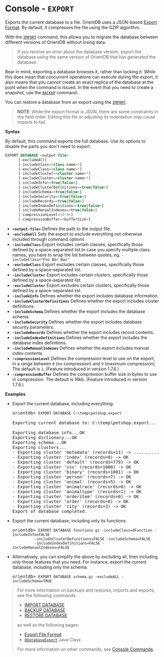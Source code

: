 
# Console - `EXPORT`

Exports the current database to a file.  OrientDB uses a JSON-based [Export Format](../admin/Export-Format.md).  By default, it compresses the file using the GZIP algorithm.  

With the [`IMPORT`](Console-Command-Import.md) command, this allows you to migrate the database between different versions of OrientDB without losing data.  

>If you receive an error about the database version, export the database using the same version of OrientDB that has generated the database.

Bear in mind, exporting a database browses it, rather than locking it.  While this does mean that concurrent operations can execute during the export, it also means that you cannot create an exact replica of the database at the point when the command is issued.  In the event that you need to create a snapshot, use the [`BACKUP`](Console-Command-Backup.md) command.

You can restore a database from an export using the [`IMPORT`](Console-Command-Import.md).

>**NOTE**: While the export format is JSON, there are some constraints in the field order.  Editing this file or adjusting its indentation may cause imports to fail.

**Syntax**

By default, this command exports the full database.  Use its options to disable the parts you don't need to export.

```sql
EXPORT DATABASE <output-file>
      [-excludeAll]
      [-includeClass=<class-name>*]
      [-excludeClass=<class-name>*]
      [-includeCluster=<cluster-name>*]
      [-excludeCluster=<cluster-name>*]
      [-includeInfo=<true|false>]
      [-includeClusterDefinitions=<true|false>]
      [-includeSchema=<true|false>]
      [-includeSecurity=<true|false>]
      [-includeRecords=<true|false>]
      [-includeIndexDefinitions=<true|false>]
      [-includeManualIndexes=<true|false>]
      [-compressionLevel=<0-9>]
      [-compressionBuffer=<bufferSize>]
```

- **`<output-file>`** Defines the path to the output file.
- **`-excludeAll`** Sets the export to exclude everything not otherwise included through command options
- **`-includeClass`** Export includes certain classes, specifically those defined by a space-separated list.In case you specify multiple class names, you have to wrap the list between quotes, eg. `-includeClass="Foo Bar Baz"`
- **`-excludeClass`** Export excludes certain classes, specifically those defined by a space-separated list.
- **`-includeCluster`** Export includes certain clusters, specifically those defined by a space-separated list.
- **`-excludeCluster`** Export excludes certain clusters, specifically those defined by a space-separated list.
- **`-includeInfo`** Defines whether the export includes database information.
- **`-includeClusterDefinitions`** Defines whether the export includes cluster definitions.
- **`-includeSchema`** Defines whether the export includes the database schema.
- **`-includeSecurity`** Defines whether the export includes database security parameters.
- **`-includeRecords`** Defines whether the export includes record contents.
- **`-includeIndexDefinitions`** Defines whether the export includes the database index definitions.
- **`-includeManualIndexes`** Defines whether the export includes manual index contents.
- **`-compressionLevel`** Defines the compression level to use on the export, in a range between `0` (no compression) and `9` (maximum compression).  The default is `1`.  (Feature introduced in version 1.7.6.)
- **`-compressionBuffer`** Defines the compression buffer size in bytes to use in compression.  The default is 16kb.  (Feature introduced in version 1.7.6.)

**Examples**

- Export the current database, including everything:

  <pre>
  orientdb> <code class='lang-sql userinput'>EXPORT DATABASE C:\temp\petshop.export</code>

  Exporting current database to: C:\temp\petshop.export...

  Exporting database info...OK
  Exporting dictionary...OK
  Exporting schema...OK
  Exporting clusters...
  - Exporting cluster 'metadata' (records=11) -> ...........OK
  - Exporting cluster 'index' (records=0) -> OK
  - Exporting cluster 'default' (records=779) -> OK
  - Exporting cluster 'csv' (records=1000) -> OK
  - Exporting cluster 'binary' (records=1001) -> OK
  - Exporting cluster 'person' (records=7) -> OK
  - Exporting cluster 'animal' (records=5) -> OK
  - Exporting cluster 'animalrace' (records=0) -> OK
  - Exporting cluster 'animaltype' (records=1) -> OK
  - Exporting cluster 'orderitem' (records=0) -> OK
  - Exporting cluster 'order' (records=0) -> OK
  - Exporting cluster 'city' (records=3) -> OK
  Export of database completed.
  </pre>

- Export the current database, including only its functions:

  <pre>
  orientdb> <code class='lang-sql userinput'>EXPORT DATABASE functions.gz -includeClass=OFunction -includeInfo=FALSE 
            -includeClusterDefinitions=FALSE -includeSchema=FALSE 
            -includeIndexDefinitions=FALSE -includeManualIndexes=FALSE</code>
  </pre>

- Alternatively, you can simplify the above by excluding all, then including only those features that you need.  For instance, export the current database, including only the schema:

  <pre>
  orientdb> <code class='lang-sql userinput'>EXPORT DATABASE schema.gz -excludeALL -includeSchema=TRUE</code>
  </pre>



>For more information on backups and restores, imports and exports, see the following commands:
>- [IMPORT DATABASE](Console-Command-Import.md)
>- [BACKUP DATABASE](Console-Command-Backup.md)
>- [RESTORE DATABASE](Console-Command-Restore.md)
>
>as well as the following pages:
>- [Export File Format](../admin/Export-Format.md)
>- [`ODatabaseExport`](https://github.com/orientechnologies/orientdb/blob/master/core/src/main/java/com/orientechnologies/orient/core/db/tool/ODatabaseExport.java)
 Java Class
>
>For more information on other commands, see [Console Commands](Console-Commands.md).
